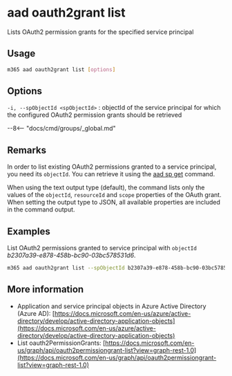 # aad oauth2grant list

Lists OAuth2 permission grants for the specified service principal

## Usage

```sh
m365 aad oauth2grant list [options]
```

## Options

`-i, --spObjectId <spObjectId>`
: objectId of the service principal for which the configured OAuth2 permission grants should be retrieved

--8<-- "docs/cmd/groups/_global.md"

## Remarks

In order to list existing OAuth2 permissions granted to a service principal, you need its `objectId`. You can retrieve it using the [aad sp get](../sp/sp-get.md) command.

When using the text output type (default), the command lists only the values of the `objectId`, `resourceId` and `scope` properties of the OAuth grant. When setting the output type to JSON, all available properties are included in the command output.

## Examples

List OAuth2 permissions granted to service principal with `objectId` _b2307a39-e878-458b-bc90-03bc578531d6_.

```sh
m365 aad oauth2grant list --spObjectId b2307a39-e878-458b-bc90-03bc578531d6
```

## More information

- Application and service principal objects in Azure Active Directory (Azure AD): [https://docs.microsoft.com/en-us/azure/active-directory/develop/active-directory-application-objects](https://docs.microsoft.com/en-us/azure/active-directory/develop/active-directory-application-objects)
- List oauth2PermissionGrants: [https://docs.microsoft.com/en-us/graph/api/oauth2permissiongrant-list?view=graph-rest-1.0](https://docs.microsoft.com/en-us/graph/api/oauth2permissiongrant-list?view=graph-rest-1.0)

